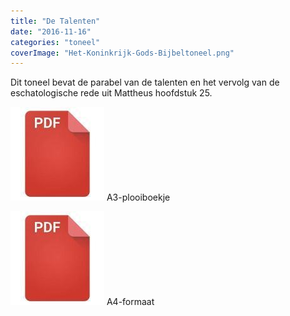 ```yaml
---
title: "De Talenten"
date: "2016-11-16"
categories: "toneel"
coverImage: "Het-Koninkrijk-Gods-Bijbeltoneel.png"
---
```


Dit toneel bevat de parabel van de talenten en het vervolg van de eschatologische rede uit Mattheus hoofdstuk 25.

<!--more-->

[![pdf](images/2bdd26a893f94f1d69b5a89ee751a599-150x150.jpg)](https://storage.googleapis.com/geloven-leren/toneel/De%20Talenten-a3.pdf) A3-plooiboekje

[![pdf](images/2bdd26a893f94f1d69b5a89ee751a599-150x150.jpg)](https://storage.googleapis.com/geloven-leren/toneel/De%20Talenten.pdf) A4-formaat
